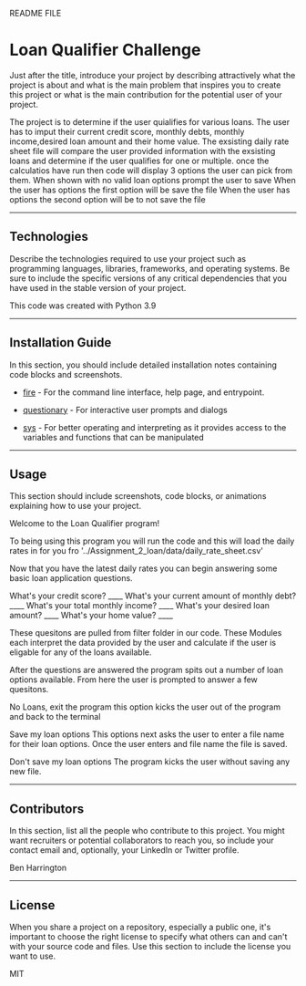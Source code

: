 README FILE
# Loan Qualifier Challenge

Just after the title, introduce your project by describing attractively what the project is about and what is the main problem that inspires you to create this project or what is the main contribution for the potential user of your project.

The project is to determine if the user quialifies for various loans. The user has to imput their current credit score, monthly debts, monthly income,desired loan amount and their home value. The exsisting daily rate sheet file will compare the user provided information with the exsisting loans and determine if the user qualifies for one or multiple. once the calculatios have run then code will display 3 options the user can pick from them. 
When shown with no valid loan options prompt the user to save
When the user has options the first option will be save the file
When the user has options the second option will be to not save the file 


---

## Technologies

Describe the technologies required to use your project such as programming languages, libraries, frameworks, and operating systems. Be sure to include the specific versions of any critical dependencies that you have used in the stable version of your project.

This code was created with Python 3.9


---

## Installation Guide

In this section, you should include detailed installation notes containing code blocks and screenshots.

* [fire](https://github.com/google/python-fire) - For the command line interface, help page, and entrypoint.

* [questionary](https://github.com/tmbo/questionary) - For interactive user prompts and dialogs
* [sys](https://pypi.org/project/os-sys/) - For better operating and interpreting as it provides access to the variables and functions that can be manipulated

---

## Usage

This section should include screenshots, code blocks, or animations explaining how to use your project.

Welcome to the Loan Qualifier program!

To being using this program you will run the code and this will load the daily rates in for you fro '../Assignment_2_loan/data/daily_rate_sheet.csv' 

Now that you have the latest daily rates you can begin answering some basic loan application questions. 

What's your credit score? ____
What's your current amount of monthly debt? ____
What's your total monthly income? ____
What's your desired loan amount? ____
What's your home value? ____

These quesitons are pulled from filter folder in our code. These Modules each interpret the data provided by the user and calculate if the user is eligable for any of the loans available. 

After the questions are answered the program spits out a number of loan options available. From here the user is prompted to answer a few quesitons.

No Loans, exit the program
    this option kicks the user out of the program and back to the terminal

Save my loan options
    This options next asks the user to enter a file name for their loan options. Once the user enters and file name the file is saved. 

Don't save my loan options
    The program kicks the user without saving any new file. 




---

## Contributors

In this section, list all the people who contribute to this project. You might want recruiters or potential collaborators to reach you, so include your contact email and, optionally, your LinkedIn or Twitter profile.

Ben Harrington

---

## License

When you share a project on a repository, especially a public one, it's important to choose the right license to specify what others can and can't with your source code and files. Use this section to include the license you want to use.


MIT